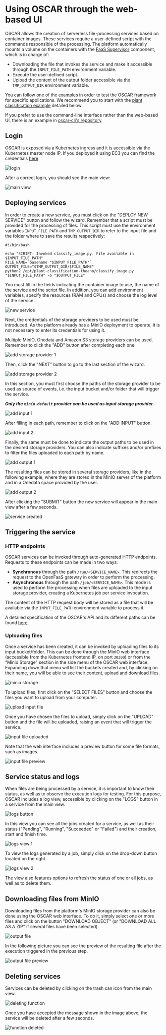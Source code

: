# Using OSCAR through the web-based UI

OSCAR allows the creation of serverless file-processing services based on container images. These services require a user-defined script with the commands responsible of the processing. The platform automatically mounts a volume on the containers with the [FaaS Supervisor](https://github.com/grycap/faas-supervisor) component, which is in charge of:

- Downloading the file that invokes the service and make it accessible through the `INPUT_FILE_PATH` environment variable.
- Execute the user-defined script.
- Upload the content of the output folder accessible via the `TMP_OUTPUT_DIR` environment variable.


You can follow one of the [examples](https://github.com/grycap/oscar/tree/master/examples) in order to test the OSCAR framework for specific applications. 
We recommend you to start with the [plant classification example](https://github.com/grycap/oscar/tree/master/examples/imagemagick) detailed below.

If you prefer to use the command-line interface rather than the web-based UI, there is an example in [oscar-cli's repository](https://github.com/grycap/oscar-cli/tree/main/example-workflow).

## Login

OSCAR is exposed via a Kubernetes ingress and it is accessible via the Kubernetes master node IP. If you deployed it using EC3 you can find the credentials [here](deploy-ec3.md#default-service-endpoints).

![login](images/usage/usage-01.png)

After a correct login, you should see the main view:

![main view](images/usage/usage-02.png)

## Deploying services

In order to create a new service, you must click on the "DEPLOY NEW SERVICE" button and follow the wizard. Remember that a script must be provided for the processing of files. This script must use the environment variables `INPUT_FILE_PATH` and `TMP_OUTPUT_DIR` to refer to the input file and the folder where to save the results respectively:

```
#!/bin/bash

echo "SCRIPT: Invoked classify_image.py. File available in $INPUT_FILE_PATH"
FILE_NAME=`basename "$INPUT_FILE_PATH"`
OUTPUT_FILE="$TMP_OUTPUT_DIR/$FILE_NAME"
python2 /opt/plant-classification-theano/classify_image.py "$INPUT_FILE_PATH" -o "$OUTPUT_FILE"
```

You must fill in the fields indicating the container image to use, the name of the service and the script file. In addition, you can add environment variables, specify the resources (RAM and CPUs) and choose the log level of the service.

![new service](images/usage/usage-03.png)

Next, the credentials of the storage providers to be used must be introduced. As the platform already has a MinIO deployment to operate, it is not necessary to enter its credentials for using it.

Multiple MinIO, Onedata and Amazon S3 storage providers can be used. Remember to click the "ADD" button after completing each one. 

![add storage provider 1](images/usage/usage-04.png)

Then, click the "NEXT" button to go to the last section of the wizard.

![add storage provider 2](images/usage/usage-05.png)

In this section, you must first choose the paths of the storage provider to be used as source of events, i.e. the input bucket and/or folder that will trigger the service.

***Only the `minio.default` provider can be used as input storage provider.***

![add input 1](images/usage/usage-06.png)

After filling in each path, remember to click on the "ADD INPUT" button.

![add input 2](images/usage/usage-07.png)

Finally, the same must be done to indicate the output paths to be used in the desired storage providers. You can also indicate suffixes and/or prefixes to filter the files uploaded to each path by name.

![add output 1](images/usage/usage-08.png)

The resulting files can be stored in several storage providers, like in the following example, where they are stored in the MinIO server of the platform and in a Onedata space provided by the user.

![add output 2](images/usage/usage-09.png)

After clicking the "SUBMIT" button the new service will appear in the main view after a few seconds.

![service created](images/usage/usage-10.png)

## Triggering the service

### HTTP endpoints

OSCAR services can be invoked through auto-generated HTTP endpoints. Requests to these endpoints can be made in two ways:

- **Synchronous** through the path `/run/<SERVICE_NAME>`. This redirects the request to the OpenFaaS gateway in order to perform the processing.
- **Asynchronous** through the path `/job/<SERVICE_NAME>`. This mode is used to perform file-processing when files are uploaded to the input storage provider, creating a Kubernetes job per service invocation.

The content of the HTTP request body will be stored as a file that will be available via the `INPUT_FILE_PATH` environment variable to process it.

A detailed specification of the OSCAR's API and its different paths can be found [here](api.md).

### Uploading files

Once a service has been created, it can be invoked by uploading files to its input bucket/folder. This can be done through the MinIO web interface (accessible from the Kubernetes frontend IP, on port `30300`) or from the "Minio Storage" section in the side menu of the OSCAR web interface. Expanding down that menu will list the buckets created and, by clicking on their name, you will be able to see their content, upload and download files.

![minio storage](images/usage/usage-11.png)

To upload files, first click on the "SELECT FILES" button and choose the files you want to upload from your computer.

![upload input file](images/usage/usage-12.png)

Once you have chosen the files to upload, simply click on the "UPLOAD" button and the file will be uploaded, raising an event that will trigger the service.

![input file uploaded](images/usage/usage-13.png)

Note that the web interface includes a preview button for some file formats, such as images.

![input file preview](images/usage/usage-14.png)

## Service status and logs

When files are being processed by a service, it is important to know their status, as well as to observe the execution logs for testing. For this purpose, OSCAR includes a log view, accessible by clicking on the "LOGS" button in a service from the main view.

![logs button](images/usage/usage-15.png)

In this view you can see all the jobs created for a service, as well as their status ("Pending", "Running", "Succeeded" or "Failed") and their creation, start and finish time.

![logs view 1](images/usage/usage-16.png)

To view the logs generated by a job, simply click on the drop-down button located on the right.

![logs view 2](images/usage/usage-17.png)

The view also features options to refresh the status of one or all jobs, as well as to delete them.

## Downloading files from MinIO

Downloading files from the platform's MinIO storage provider can also be done using the OSCAR web interface. To do it, simply select one or more files and click on the button "DOWNLOAD OBJECT" (or "DOWNLOAD ALL AS A ZIP" if several files have been selected).

![output file](images/usage/usage-18.png)

In the following picture you can see the preview of the resulting file after the execution triggered in the previous step.

![output file preview](images/usage/usage-19.png)

## Deleting services

Services can be deleted by clicking on the trash can icon from the main view.

![deleting function](images/usage/usage-21.png)

Once you have accepted the message shown in the image above, the service will be deleted after a few seconds.

![function deleted](images/usage/usage-22.png)